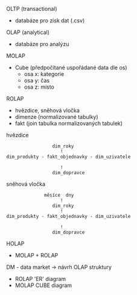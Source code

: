 OLTP (transactional)
- databáze pro zisk dat (.csv)

OLAP (analytical)
- databáze pro analýzu

MOLAP
- Cube (předpočítané uspořádané data dle os)
  - osa x: kategorie
  - osa y: čas
  - osa z: místo

ROLAP
- hvězdice, sněhová vločka
- dimenze (normalizované tabulky)
- fakt (join tabulka normalizovaných tabulek)

hvězdice  
```
                 dim_roky
                    !
dim_produkty - fakt_objednavky - dim_uzivatele

                    !
                 dim_dopravce
```

sněhová vločka
```
              měsíce  dny
                    !
                 dim_roky
                    !
dim_produkty - fakt_objednavky - dim_uzivatele

                    !
                 dim_dopravce
```

HOLAP
- MOLAP + ROLAP

DM - data market
-> návrh OLAP struktury 
- ROLAP 'ER' diagram
- MOLAP CUBE diagram
